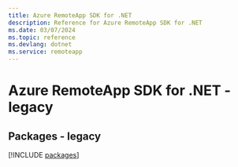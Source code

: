 ```yaml
---
title: Azure RemoteApp SDK for .NET
description: Reference for Azure RemoteApp SDK for .NET
ms.date: 03/07/2024
ms.topic: reference
ms.devlang: dotnet
ms.service: remoteapp
---
```

# Azure RemoteApp SDK for .NET - legacy
## Packages - legacy
[!INCLUDE [packages](remoteapp-index.md)]